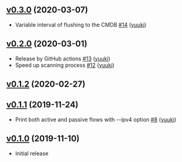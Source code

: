 ## [v0.3.0](https://github.com/yuuki/transtracer/compare/v0.2.0...v0.3.0) (2020-03-07)

* Variable interval of flushing to the CMDB [#14](https://github.com/yuuki/transtracer/pull/14) ([yuuki](https://github.com/yuuki))

## [v0.2.0](https://github.com/yuuki/transtracer/compare/v0.1.2...v0.2.0) (2020-03-01)

* Release by GitHub actions [#13](https://github.com/yuuki/transtracer/pull/13) ([yuuki](https://github.com/yuuki))
* Speed up scanning process [#12](https://github.com/yuuki/transtracer/pull/12) ([yuuki](https://github.com/yuuki))

## [v0.1.2](https://github.com/yuuki/transtracer/compare/v0.1.2...v0.1.2) (2020-02-27)


## [v0.1.1](https://github.com/yuuki/transtracer/compare/v0.1.0...v0.1.1) (2019-11-24)

* Print both active and passive flows with --ipv4 option [#8](https://github.com/yuuki/transtracer/pull/8) ([yuuki](https://github.com/yuuki))

## [v0.1.0](https://github.com/yuuki/transtracer/compare/f3c6ecd52904...v0.1.0) (2019-11-10)

* Initial release
